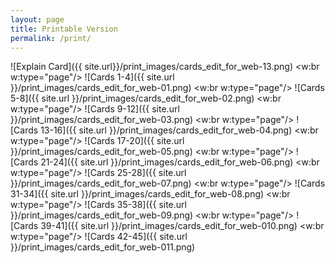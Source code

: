 ```yaml
---
layout: page
title: Printable Version
permalink: /print/
---
```


![Explain Card]({{ site.url}}/print_images/cards_edit_for_web-13.png)
<w:br w:type="page"/> 
![Cards 1-4]({{ site.url }}/print_images/cards_edit_for_web-01.png)
<w:br w:type="page"/> 
![Cards 5-8]({{ site.url }}/print_images/cards_edit_for_web-02.png)
<w:br w:type="page"/> 
![Cards 9-12]({{ site.url }}/print_images/cards_edit_for_web-03.png)
<w:br w:type="page"/> 
![Cards 13-16]({{ site.url }}/print_images/cards_edit_for_web-04.png)
<w:br w:type="page"/> 
![Cards 17-20]({{ site.url }}/print_images/cards_edit_for_web-05.png)
<w:br w:type="page"/> 
![Cards 21-24]({{ site.url }}/print_images/cards_edit_for_web-06.png)
<w:br w:type="page"/> 
![Cards 25-28]({{ site.url }}/print_images/cards_edit_for_web-07.png)
<w:br w:type="page"/> 
![Cards 31-34]({{ site.url }}/print_images/cards_edit_for_web-08.png)
<w:br w:type="page"/> 
![Cards 35-38]({{ site.url }}/print_images/cards_edit_for_web-09.png)
<w:br w:type="page"/> 
![Cards 39-41]({{ site.url }}/print_images/cards_edit_for_web-010.png)
<w:br w:type="page"/> 
![Cards 42-45]({{ site.url }}/print_images/cards_edit_for_web-011.png)

